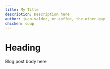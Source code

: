```yaml
---
title: My Title
description: Description here
author: juan-valdez, mr-coffee, the-other-guy
chicken: soup
---
```


# Heading

Blog post body here